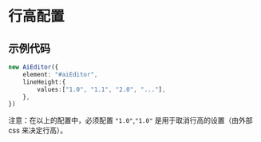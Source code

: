# 行高配置


## 示例代码

```typescript
new AiEditor({
    element: "#aiEditor",
    lineHeight:{
        values:["1.0", "1.1", "2.0", "..."],
    },
})
```
注意：在以上的配置中，必须配置 `"1.0"`,`"1.0"` 是用于取消行高的设置（由外部 css 来决定行高）。
